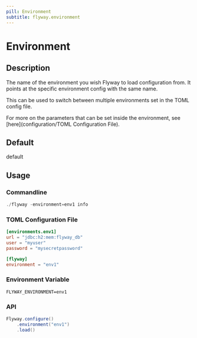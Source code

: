 ```yaml
---
pill: Environment
subtitle: flyway.environment
---
```


# Environment

## Description
The name of the environment you wish Flyway to load configuration from. It points at the specific environment config with the same name.

This can be used to switch between multiple environments set in the TOML config file.

For more on the parameters that can be set inside the environment, see [here](configuration/TOML Configuration File).

## Default
default

## Usage

### Commandline
```powershell
./flyway -environment=env1 info
```

### TOML Configuration File
```toml
[environments.env1]
url = "jdbc:h2:mem:flyway_db"
user = "myuser"
password = "mysecretpassword"

[flyway]
environment = "env1"
```

### Environment Variable
```properties
FLYWAY_ENVIRONMENT=env1
```

### API

```java
Flyway.configure()
    .environment("env1")   
    .load()
```

